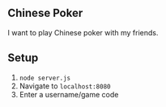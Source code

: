 ## Chinese Poker

I want to play Chinese poker with my friends.

## Setup
1. `node server.js`
2. Navigate to `localhost:8080`
3. Enter a username/game code